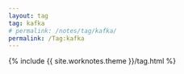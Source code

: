 ```yaml
---
layout: tag
tag: kafka
# permalink: /notes/tag/kafka/
permalink: /Tag:kafka
---
```

{% include {{ site.worknotes.theme }}/tag.html %}